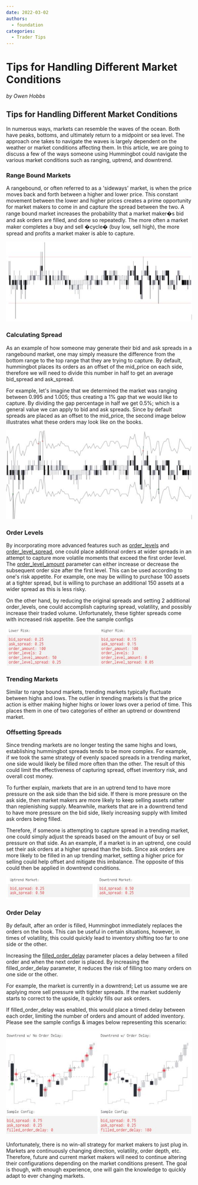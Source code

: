 ```yaml
---
date: 2022-03-02
authors:
  - foundation
categories:
  - Trader Tips
---
```


# Tips for Handling Different Market Conditions


*by Owen Hobbs*

**Tips for Handling Different Market Conditions**
-------------------------------------------------

In numerous ways, markets can resemble the waves of the ocean. Both have peaks, bottoms, and ultimately return to a midpoint or sea level. The approach one takes to navigate the waves is largely dependent on the weather or market conditions affecting them. In this article, we are going to discuss a few of the ways someone using Hummingbot could navigate the various market conditions such as ranging, uptrend, and downtrend.

### **Range Bound Markets**

A rangebound, or often referred to as a 'sideways' market, is when the price moves back and forth between a higher and lower price. This constant movement between the lower and higher prices creates a prime opportunity for market makers to come in and capture the spread between the two. A range bound market increases the probability that a market maker�s bid and ask orders are filled, and done so repeatedly. The more often a market maker completes a buy and sell �cycle� (buy low, sell high), the more spread and profits a market maker is able to capture.

![range-bound-markets](image_1.jpg)

<!-- more -->

### **Calculating Spread**

As an example of how someone may generate their bid and ask spreads in a rangebound market, one may simply measure the difference from the bottom range to the top range that they are trying to capture. By default, hummingbot places its orders as an offset of the mid\_price on each side, therefore we will need to divide this number in half to get an average bid\_spread and ask\_spread.

For example, let's imagine that we determined the market was ranging between 0.995 and 1.005; thus creating a 1% gap that we would like to capture. By dividing the gap percentage in half we get 0.5%; which is a general value we can apply to bid and ask spreads. Since by default spreads are placed as an offset to the mid\_price, the second image below illustrates what these orders may look like on the books.

![calculating-spread](image_2.jpg)

### **Order Levels**

By incorporating more advanced features such as [order_levels](https://hummingbot.org/strategy-configs/order-levels/?ref=blog.hummingbot.org) and [order_level_spread](https://hummingbot.org/strategy-configs/order-levels/?ref=blog.hummingbot.org), one could place additional orders at wider spreads in an attempt to capture more volatile moments that exceed the first order level. The [order_level_amount](https://hummingbot.org/strategy-configs/order-levels/?ref=blog.hummingbot.org) parameter can either increase or decrease the subsequent order size after the first level. This can be used according to one's risk appetite. For example, one may be willing to purchase 100 assets at a tighter spread, but is willing to purchase an additional 150 assets at a wider spread as this is less risky.

On the other hand, by reducing the original spreads and setting 2 additional order_levels, one could accomplish capturing spread, volatility, and possibly increase their traded volume. Unfortunately, these tighter spreads come with increased risk appetite. See the sample configs

![order-levels](image_3.jpg)

### **Trending Markets**

Similar to range bound markets, trending markets typically fluctuate between highs and lows. The outlier in trending markets is that the price action is either making higher highs or lower lows over a period of time. This places them in one of two categories of either an uptrend or downtrend market.

### **Offsetting Spreads**

Since trending markets are no longer testing the same highs and lows, establishing hummingbot spreads tends to be more complex. For example, if we took the same strategy of evenly spaced spreads in a trending market, one side would likely be filled more often than the other. The result of this could limit the effectiveness of capturing spread, offset inventory risk, and overall cost money.

To further explain, markets that are in an uptrend tend to have more pressure on the ask side than the bid side. If there is more pressure on the ask side, then market makers are more likely to keep selling assets rather than replenishing supply. Meanwhile, markets that are in a downtrend tend to have more pressure on the bid side, likely increasing supply with limited ask orders being filled.

Therefore, if someone is attempting to capture spread in a trending market, one could simply adjust the spreads based on the amount of buy or sell pressure on that side. As an example, if a market is in an uptrend, one could set their ask orders at a higher spread than the bids. Since ask orders are more likely to be filled in an up trending market, setting a higher price for selling could help offset and mitigate this imbalance. The opposite of this could then be applied in downtrend conditions.

![offsetting-spreads](image_4.jpg)

### **Order Delay**

By default, after an order is filled, Hummingbot immediately replaces the orders on the book. This can be useful in certain situations, however, in times of volatility, this could quickly lead to inventory shifting too far to one side or the other.

Increasing the [filled_order_delay](https://hummingbot.org/strategy-configs/filled-order-delay/?ref=blog.hummingbot.org) parameter places a delay between a filled order and when the next order is placed. By increasing the filled_order_delay parameter, it reduces the risk of filling too many orders on one side or the other.

For example, the market is currently in a downtrend; Let us assume we are applying more sell pressure with tighter spreads. If the market suddenly starts to correct to the upside, it quickly fills our ask orders.

If filled_order_delay was enabled, this would place a timed delay between each order, limiting the number of orders and amount of added inventory. Please see the sample configs & images below representing this scenario:

![bid-order-delay](image_5.jpg)

Unfortunately, there is no win-all strategy for market makers to just plug in. Markets are continuously changing direction, volatility, order depth, etc. Therefore, future and current market makers will need to continue altering their configurations depending on the market conditions present. The goal is though, with enough experience, one will gain the knowledge to quickly adapt to ever changing markets.


